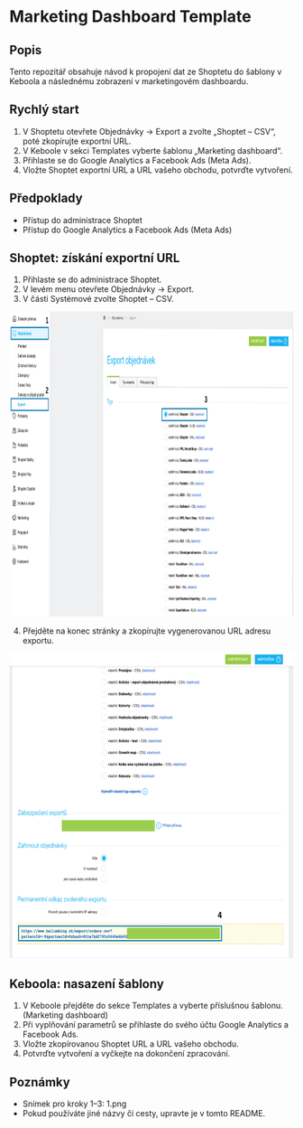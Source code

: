 # Marketing Dashboard Template

## Popis

Tento repozitář obsahuje návod k propojení dat ze Shoptetu do šablony v Keboola a následnému zobrazení v marketingovém dashboardu.

## Rychlý start

1. V Shoptetu otevřete Objednávky → Export a zvolte „Shoptet – CSV“, poté zkopírujte exportní URL.
2. V Keboole v sekci Templates vyberte šablonu „Marketing dashboard“.
3. Přihlaste se do Google Analytics a Facebook Ads (Meta Ads).
4. Vložte Shoptet exportní URL a URL vašeho obchodu, potvrďte vytvoření.

## Předpoklady

- Přístup do administrace Shoptet
- Přístup do Google Analytics a Facebook Ads (Meta Ads)

## Shoptet: získání exportní URL

1. Přihlaste se do administrace Shoptet.
2. V levém menu otevřete Objednávky → Export.
3. V části Systémové zvolte Shoptet – CSV.

<p align="center"><img src="guide/1.png" alt="Snímek obrazovky – výběr Shoptet CSV" width="960" height="540" /></p>

4. Přejděte na konec stránky a zkopírujte vygenerovanou URL adresu exportu.

<p align="center"><img src="guide/2.png" alt="Snímek obrazovky – exportní URL" width="960" height="540" /></p>

## Keboola: nasazení šablony

1. V Keboole přejděte do sekce Templates a vyberte příslušnou šablonu. (Marketing dashboard)
2. Při vyplňování parametrů se přihlaste do svého účtu Google Analytics a Facebook Ads.
3. Vložte zkopírovanou Shoptet URL a URL vašeho obchodu.
4. Potvrďte vytvoření a vyčkejte na dokončení zpracování.

## Poznámky

- Snímek pro kroky 1–3: 1.png
- Pokud používáte jiné názvy či cesty, upravte je v tomto README.
